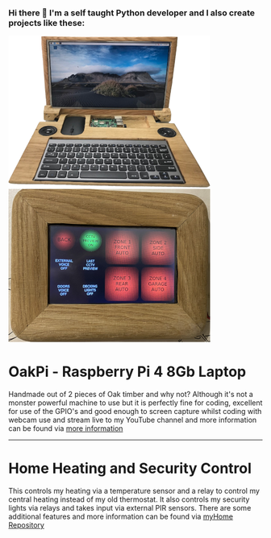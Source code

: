 ### Hi there 👋 I'm a self taught Python developer and I also create projects like these:
![OakPi Laptop](OakPi400.png)![Home Heating and Security Control](security.png)
# OakPi - Raspberry Pi 4 8Gb Laptop
Handmade out of 2 pieces of Oak timber and why not? Although it's not a monster powerful machine to use but it is perfectly fine for coding, excellent for use of the GPIO's and good enough to screen capture whilst coding with webcam use and stream live to my YouTube channel and more information can be found via
[more information](https://raspipkr.github.io/martinparkers/11.html)

---
# Home Heating and Security Control
This controls my heating via a temperature sensor and a relay to control my central heating instead of my old thermostat. It also controls my security lights via relays and takes input via external PIR sensors. There are some additional features and more information can be found via
[myHome Repository](https://github.com/RasPiPkr/myHome)

<!--[![Current Project](https://img.youtube.com/vi/0L9q_cWUW1I/0.jpg)](http://www.youtube.com/watch?v=0L9q_cWUW1I)
**RasPiPkr/RasPiPkr** is a ✨ _special_ ✨ repository because its `README.md` (this file) appears on your GitHub profile.

Here are some ideas to get you started:

- 🔭 I’m currently working on ...
- 🌱 I’m currently learning ...
- 👯 I’m looking to collaborate on ...
- 🤔 I’m looking for help with ...
- 💬 Ask me about ...
- 📫 How to reach me: ...
- 😄 Pronouns: ...
- ⚡ Fun fact: ...
-->
